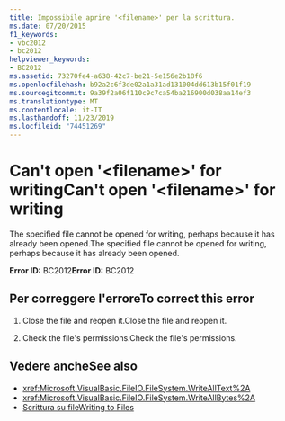 ```yaml
---
title: Impossibile aprire '<filename>' per la scrittura.
ms.date: 07/20/2015
f1_keywords:
- vbc2012
- bc2012
helpviewer_keywords:
- BC2012
ms.assetid: 73270fe4-a638-42c7-be21-5e156e2b18f6
ms.openlocfilehash: b92a2c6f3de02a1a31ad131004dd613b15f01f19
ms.sourcegitcommit: 9a39f2a06f110c9c7ca54ba216900d038aa14ef3
ms.translationtype: MT
ms.contentlocale: it-IT
ms.lasthandoff: 11/23/2019
ms.locfileid: "74451269"
---
```

# <a name="cant-open-filename-for-writing"></a><span data-ttu-id="5c86d-102">Can't open '\<filename>' for writing</span><span class="sxs-lookup"><span data-stu-id="5c86d-102">Can't open '\<filename>' for writing</span></span>
<span data-ttu-id="5c86d-103">The specified file cannot be opened for writing, perhaps because it has already been opened.</span><span class="sxs-lookup"><span data-stu-id="5c86d-103">The specified file cannot be opened for writing, perhaps because it has already been opened.</span></span>  
  
 <span data-ttu-id="5c86d-104">**Error ID:** BC2012</span><span class="sxs-lookup"><span data-stu-id="5c86d-104">**Error ID:** BC2012</span></span>  
  
## <a name="to-correct-this-error"></a><span data-ttu-id="5c86d-105">Per correggere l'errore</span><span class="sxs-lookup"><span data-stu-id="5c86d-105">To correct this error</span></span>  
  
1. <span data-ttu-id="5c86d-106">Close the file and reopen it.</span><span class="sxs-lookup"><span data-stu-id="5c86d-106">Close the file and reopen it.</span></span>  
  
2. <span data-ttu-id="5c86d-107">Check the file's permissions.</span><span class="sxs-lookup"><span data-stu-id="5c86d-107">Check the file's permissions.</span></span>  
  
## <a name="see-also"></a><span data-ttu-id="5c86d-108">Vedere anche</span><span class="sxs-lookup"><span data-stu-id="5c86d-108">See also</span></span>

- <xref:Microsoft.VisualBasic.FileIO.FileSystem.WriteAllText%2A>
- <xref:Microsoft.VisualBasic.FileIO.FileSystem.WriteAllBytes%2A>
- [<span data-ttu-id="5c86d-109">Scrittura su file</span><span class="sxs-lookup"><span data-stu-id="5c86d-109">Writing to Files</span></span>](../../../visual-basic/developing-apps/programming/drives-directories-files/writing-to-files.md)
